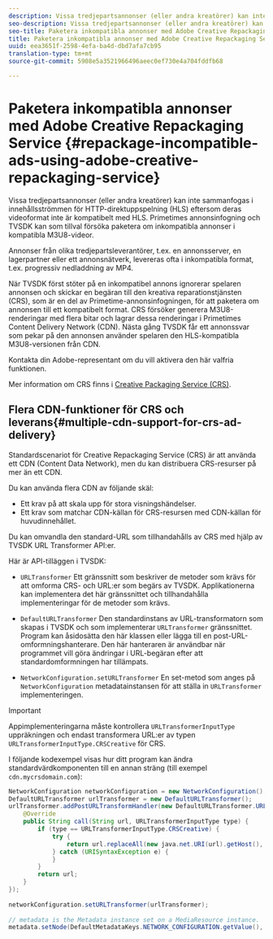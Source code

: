 ```yaml
---
description: Vissa tredjepartsannonser (eller andra kreatörer) kan inte sammanfogas i innehållsströmmen för HTTP-direktuppspelning (HLS) eftersom deras videoformat inte är kompatibelt med HLS. Primetimes annonsinfogning och TVSDK kan som tillval försöka paketera om inkompatibla annonser i kompatibla M3U8-videor.
seo-description: Vissa tredjepartsannonser (eller andra kreatörer) kan inte sammanfogas i innehållsströmmen för HTTP-direktuppspelning (HLS) eftersom deras videoformat inte är kompatibelt med HLS. Primetimes annonsinfogning och TVSDK kan som tillval försöka paketera om inkompatibla annonser i kompatibla M3U8-videor.
seo-title: Paketera inkompatibla annonser med Adobe Creative Repackaging Service
title: Paketera inkompatibla annonser med Adobe Creative Repackaging Service
uuid: eea3651f-2598-4efa-ba4d-dbd7afa7cb95
translation-type: tm+mt
source-git-commit: 5908e5a3521966496aeec0ef730e4a704fddfb68

---
```



# Paketera inkompatibla annonser med Adobe Creative Repackaging Service {#repackage-incompatible-ads-using-adobe-creative-repackaging-service}

Vissa tredjepartsannonser (eller andra kreatörer) kan inte sammanfogas i innehållsströmmen för HTTP-direktuppspelning (HLS) eftersom deras videoformat inte är kompatibelt med HLS. Primetimes annonsinfogning och TVSDK kan som tillval försöka paketera om inkompatibla annonser i kompatibla M3U8-videor.

Annonser från olika tredjepartsleverantörer, t.ex. en annonsserver, en lagerpartner eller ett annonsnätverk, levereras ofta i inkompatibla format, t.ex. progressiv nedladdning av MP4.

När TVSDK först stöter på en inkompatibel annons ignorerar spelaren annonsen och skickar en begäran till den kreativa reparationstjänsten (CRS), som är en del av Primetime-annonsinfogningen, för att paketera om annonsen till ett kompatibelt format. CRS försöker generera M3U8-renderingar med flera bitar och lagrar dessa renderingar i Primetimes Content Delivery Network (CDN). Nästa gång TVSDK får ett annonssvar som pekar på den annonsen använder spelaren den HLS-kompatibla M3U8-versionen från CDN.

Kontakta din Adobe-representant om du vill aktivera den här valfria funktionen.

Mer information om CRS finns i [Creative Packaging Service (CRS)](https://helpx.adobe.com/content/dam/help/en/primetime/guides/crs.pdf).

## Flera CDN-funktioner för CRS och leverans{#multiple-cdn-support-for-crs-ad-delivery}

Standardscenariot för Creative Repackaging Service (CRS) är att använda ett CDN (Content Data Network), men du kan distribuera CRS-resurser på mer än ett CDN.

Du kan använda flera CDN av följande skäl:

* Ett krav på att skala upp för stora visningshändelser.
* Ett krav som matchar CDN-källan för CRS-resursen med CDN-källan för huvudinnehållet.

Du kan omvandla den standard-URL som tillhandahålls av CRS med hjälp av TVSDK URL Transformer API:er.

Här är API-tilläggen i TVSDK:

* `URLTransformer` Ett gränssnitt som beskriver de metoder som krävs för att omforma CRS- och URL:er som begärs av TVSDK. Applikationerna kan implementera det här gränssnittet och tillhandahålla implementeringar för de metoder som krävs.

* `DefaultURLTransformer` Den standardinstans av URL-transformatorn som skapas i TVSDK och som implementerar `URLTransformer` gränssnittet. Program kan åsidosätta den här klassen eller lägga till en post-URL-omformningshanterare. Den här hanteraren är användbar när programmet vill göra ändringar i URL-begäran efter att standardomformningen har tillämpats.

* `NetworkConfiguration.setURLTransformer` En set-metod som anges på `NetworkConfiguration` metadatainstansen för att ställa in `URLTransformer` implementeringen.

>[!IMPORTANT]
>
>Appimplementeringarna måste kontrollera `URLTransformerInputType` uppräkningen och endast transformera URL:er av typen `URLTransformerInputType.CRSCreative` för CRS.

I följande kodexempel visas hur ditt program kan ändra standardvärdkomponenten till en annan sträng (till exempel `cdn.mycrsdomain.com`):

```java
NetworkConfiguration networkConfiguration = new NetworkConfiguration(); 
DefaultURLTransformer urlTransformer = new DefaultURLTransformer(); 
urlTransformer.addPostURLTransformHandler(new DefaultURLTransformer.URLTransformHandler() { 
    @Override 
    public String call(String url, URLTransformerInputType type) { 
        if (type == URLTransformerInputType.CRSCreative) { 
            try { 
                return url.replaceAll(new java.net.URI(url).getHost(), "cdn.mycrsdomain.com"); 
            } catch (URISyntaxException e) { 
            } 
        } 
        return url; 
    } 
}); 
   
networkConfiguration.setURLTransformer(urlTransformer); 
   
// metadata is the Metadata instance set on a MediaResource instance. 
metadata.setNode(DefaultMetadataKeys.NETWORK_CONFIGURATION.getValue(), networkConfiguration);
```

